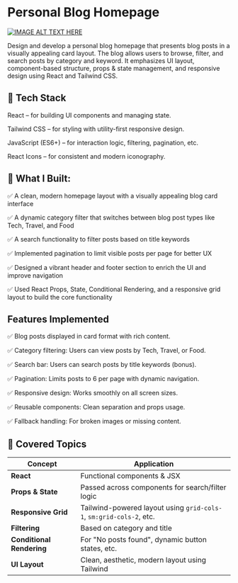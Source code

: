 # Personal Blog Homepage

[![IMAGE ALT TEXT HERE]()](https://www.linkedin.com/embed/feed/update/urn:li:ugcPost:7352364344040398849?compact=1)

Design and develop a personal blog homepage that presents blog posts in a visually appealing card layout. The blog allows users to browse, filter, and search posts by category and keyword. It emphasizes UI layout, component-based structure, props & state management, and responsive design using React and Tailwind CSS.

<h2>🧱 Tech Stack</h2>

React – for building UI components and managing state.

Tailwind CSS – for styling with utility-first responsive design.

JavaScript (ES6+) – for interaction logic, filtering, pagination, etc.

React Icons – for consistent and modern iconography.

<h2>🔧 What I Built: </h2>

✅ A clean, modern homepage layout with a visually appealing blog card interface

✅ A dynamic category filter that switches between blog post types like Tech, Travel, and Food

✅ A search functionality to filter posts based on title keywords

✅ Implemented pagination to limit visible posts per page for better UX

✅ Designed a vibrant header and footer section to enrich the UI and improve navigation

✅ Used React Props, State, Conditional Rendering, and a responsive grid layout to build the core functionality

<h2>Features Implemented</h2>

✅ Blog posts displayed in card format with rich content.

✅ Category filtering: Users can view posts by Tech, Travel, or Food.

✅ Search bar: Users can search posts by title keywords (bonus).

✅ Pagination: Limits posts to 6 per page with dynamic navigation.

✅ Responsive design: Works smoothly on all screen sizes.

✅ Reusable components: Clean separation and props usage.

✅ Fallback handling: For broken images or missing content.

<h2>🌟 Covered Topics</h2>

| Concept                   | Application                                                         |
| ------------------------- | ------------------------------------------------------------------- |
| **React**                 | Functional components & JSX                                         |
| **Props & State**         | Passed across components for search/filter logic                    |
| **Responsive Grid**       | Tailwind-powered layout using `grid-cols-1`, `sm:grid-cols-2`, etc. |
| **Filtering**             | Based on category and title                                         |
| **Conditional Rendering** | For "No posts found", dynamic button states, etc.                   |
| **UI Layout**             | Clean, aesthetic, modern layout using Tailwind                      |




